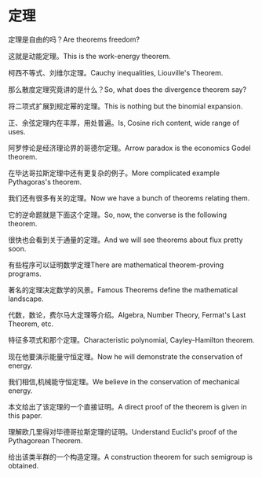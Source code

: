 # 定理

<p><span class="chinese">定理是自由的吗？</span><span class="english">Are theorems freedom?</span></p>

<p><span class="chinese">这就是动能定理。</span><span class="english">This is the work-energy theorem.</span></p>

<p><span class="chinese">柯西不等式、刘维尔定理。</span><span class="english">Cauchy inequalities, Liouville's Theorem.</span></p>

<p><span class="chinese">那么散度定理究竟讲的是什么？</span><span class="english">So, what does the divergence theorem say?</span></p>

<p><span class="chinese">将二项式扩展到规定幂的定理。</span><span class="english">This is nothing but the binomial expansion.</span></p>

<p><span class="chinese">正、余弦定理内在丰厚，用处普遍。</span><span class="english">Is, Cosine rich content, wide range of uses.</span></p>

<p><span class="chinese">阿罗悖论是经济理论界的哥德尔定理。</span><span class="english">Arrow paradox is the economics Godel theorem.</span></p>

<p><span class="chinese">在毕达哥拉斯定理中还有更复杂的例子。</span><span class="english">More complicated example Pythagoras's theorem.</span></p>

<p><span class="chinese">我们还有很多有关的定理。</span><span class="english">Now we have a bunch of theorems relating them.</span></p>

<p><span class="chinese">它的逆命题就是下面这个定理。</span><span class="english">So, now, the converse is the following theorem.</span></p>

<p><span class="chinese">很快也会看到关于通量的定理。</span><span class="english">And we will see theorems about flux pretty soon.</span></p>

<p><span class="chinese">有些程序可以证明数学定理</span><span class="english">There are mathematical theorem-proving programs.</span></p>

<p><span class="chinese">著名的定理决定数学的风景。</span><span class="english">Famous Theorems define the mathematical landscape.</span></p>

<p><span class="chinese">代数，数论，费尔马大定理等介绍。</span><span class="english">Algebra, Number Theory, Fermat's Last Theorem, etc.</span></p>

<p><span class="chinese">特征多项式和那个定理。</span><span class="english">Characteristic polynomial, Cayley-Hamilton theorem.</span></p>

<p><span class="chinese">现在他要演示能量守恒定理。</span><span class="english">Now he will demonstrate the conservation of energy.</span></p>

<p><span class="chinese">我们相信,机械能守恒定理。</span><span class="english">We believe in the conservation of mechanical energy.</span></p>

<p><span class="chinese">本文给出了该定理的一个直接证明。</span><span class="english">A direct proof of the theorem is given in this paper.</span></p>

<p><span class="chinese">理解欧几里得对毕德哥拉斯定理的证明。</span><span class="english">Understand Euclid's proof of the Pythagorean Theorem.</span></p>

<p><span class="chinese">给出该类半群的一个构造定理。</span><span class="english">A construction theorem for such semigroup is obtained.</span></p>

